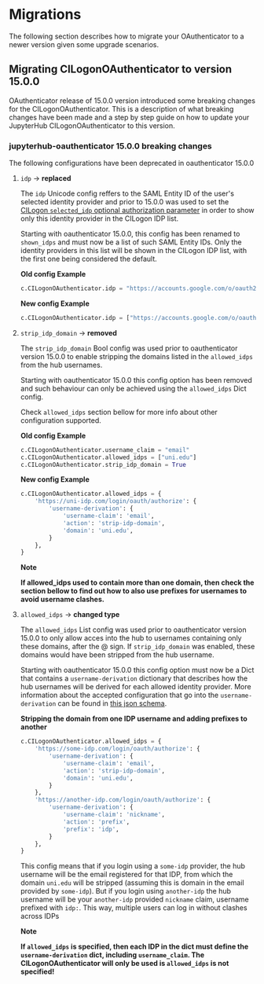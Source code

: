 # Migrations

The following section describes how to migrate your OAuthenticator to a newer version given some upgrade scenarios.

## Migrating CILogonOAuthenticator to version 15.0.0

OAuthenticator release of 15.0.0 version introduced some breaking changes for the CILogonOAuthenticator. This is a description of what breaking changes have been made and a step by step guide on how to update your JupyterHub CILogonOAuthenticator to this version.

### jupyterhub-oauthenticator 15.0.0 breaking changes

The following configurations have been deprecated in oauthenticator 15.0.0

1. `idp` -> **replaced**

    The `idp` Unicode config reffers to the SAML Entity ID of the user's selected identity provider and prior to 15.0.0 was used to set the [CILogon `selected_idp` optional authorization parameter](https://www.cilogon.org/oidc#h.p_IWGvXH0okDI_) in order to show only this identity provider in the CILogon IDP list.

    Starting with oauthenticator 15.0.0, this config has been renamed to `shown_idps` and must now be a list of such SAML Entity IDs. Only the identity providers in this list will be shown in the CILogon IDP list, with the first one being considered the default.

    **Old config Example**
    ```python
    c.CILogonOAuthenticator.idp = "https://accounts.google.com/o/oauth2/auth"
    ```

    **New config Example**
    ```python
    c.CILogonOAuthenticator.idp = ["https://accounts.google.com/o/oauth2/auth"]
    ```

2. `strip_idp_domain` -> **removed**

    The `strip_idp_domain` Bool config was used prior to oauthenticator version 15.0.0 to enable stripping the domains listed in the `allowed_idps` from the hub usernames.

    Starting with oauthenticator 15.0.0 this config option has been removed and such behaviour can only be achieved using the `allowed_idps` Dict config.

    Check `allowed_idps` section bellow for more info about other configuration supported.

    **Old config Example**
    ```python
    c.CILogonOAuthenticator.username_claim = "email"
    c.CILogonOAuthenticator.allowed_idps = ["uni.edu"]
    c.CILogonOAuthenticator.strip_idp_domain = True
    ```

    **New config Example**
    ```python
    c.CILogonOAuthenticator.allowed_idps = {
        'https://uni-idp.com/login/oauth/authorize': {
            'username-derivation': {
                'username-claim': 'email',
                'action': 'strip-idp-domain',
                'domain': 'uni.edu',
            }
        },
    }
    ```

    **Note**

    **If allowed_idps used to contain more than one domain, then check the section bellow to find out how to also use prefixes for usernames to avoid username clashes.**

3. `allowed_idps` -> **changed type**

    The `allowed_idps` List config was used prior to oauthenticator version 15.0.0 to only allow acces into the hub to usernames containing only these domains, after the @ sign. If `strip_idp_domain` was enabled, these domains would have been stripped from the hub username.

    Starting with oauthenticator 15.0.0 this config option must now be a Dict that contains a `username-derivation` dictionary that describes how the hub usernames will be derived for each allowed identity provider. More information about the accepted configuration that go into the `username-derivation` can be found in [this json schema](https://github.com/jupyterhub/oauthenticator/tree/main/oauthenticator/schemas/cilogon-schema.yaml).

    **Stripping the domain from one IDP username and adding prefixes to another**

    ```python
    c.CILogonOAuthenticator.allowed_idps = {
        'https://some-idp.com/login/oauth/authorize': {
            'username-derivation': {
                'username-claim': 'email',
                'action': 'strip-idp-domain',
                'domain': 'uni.edu',
            }
        },
        'https://another-idp.com/login/oauth/authorize': {
            'username-derivation': {
                'username-claim': 'nickname',
                'action': 'prefix',
                'prefix': 'idp',
            }
        },
    }
    ```

    This config means that if you login using a `some-idp` provider, the hub username will be the email registered for that IDP, from which the domain `uni.edu` will be stripped (assuming this is domain in the email provided by `some-idp`).
    But if you login using `another-idp` the hub username will be your `another-idp` provided `nickname` claim, username prefixed with `idp:`. This way, multiple users can log in without clashes across IDPs

    **Note**

    **If `allowed_idps` is specified, then each IDP in the dict must define the `username-derivation` dict, including `username_claim`. The CILogonOAuthenticator will only be used is `allowed_idps` is not specified!**
